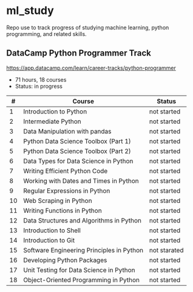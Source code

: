 # ml_study
Repo use to track progress of studying machine learning, python programming, and related skills.

## DataCamp Python Programmer Track
https://app.datacamp.com/learn/career-tracks/python-programmer

- 71 hours, 18 courses
- Status: in progress

| # | Course      | Status      |
|---| ----------- | ----------- |
| 1 | Introduction to Python      | not started       |
| 2 | Intermediate Python   |  not started       |
| 3 | Data Manipulation with pandas | not started |
| 4 | Python Data Science Toolbox (Part 1) | not started |
| 5 | Python Data Science Toolbox (Part 2) | not started |
| 6 | Data Types for Data Science in Python | not started |
| 7 | Writing Efficient Python Code | not started |
| 8 | Working with Dates and Times in Python | not started |
| 9 | Regular Expressions in Python | not started |
| 10 | Web Scraping in Python | not started |
| 11 | Writing Functions in Python | not started |
| 12 | Data Structures and Algorithms in Python | not started |
| 13 | Introduction to Shell | not started |
| 14 | Introduction to Git | not started |
| 15 | Software Engineering Principles in Python | not starated |
| 16 | Developing Python Packages | not started |
| 17 | Unit Testing for Data Science in Python | not started |
| 18 | Object-Oriented Programming in Python | not started |
